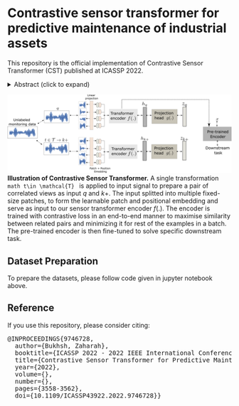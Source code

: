 # Contrastive sensor transformer for predictive maintenance of industrial assets
This repository is the official implementation of Contrastive Sensor Transformer (CST) published at ICASSP 2022. 

<details><summary>Abstract (click to expand)</summary>
<p>

  CST is a novel approach for learning useful representations for robust fault identification without using task-specific labels. We explore sensor transformations for pre-training in a self-supervised contrastive manner, where the similarity between the original signal instance and its augmented version is maximized. We demonstrate that the powerful transformer architecture applied to condition monitoring data learns highly useful embedding that perform exceptionally well for fault detection in low labeled data regimes and for the identification of novel fault types. Our approach obtains an average of 75\% accuracy on the considered bearing benchmark datasets while using less than 2\% of the labeled instances.

</p>
</details>

![header image](https://github.com/Zaharah/Contrastive-Sensor-Transformer/blob/main/method.png)
<b>Illustration of Contrastive Sensor Transformer.</b> A single transformation ```math t\in \mathcal{T} ``` is applied to input signal to prepare a pair of correlated views as input $q$ and $k+$. The input splitted into multiple fixed-size patches, to form the learnable patch and positional embedding and serve as input to our sensor transformer encoder $f(.)$. The encoder is trained with contrastive loss in an end-to-end manner to maximise similarity between related pairs and minimizing it for rest of the examples in a batch. The pre-trained encoder is then fine-tuned to solve specific downstream task.

## Dataset Preparation
To prepare the datasets, please follow code given in jupyter notebook above.

## Reference
If you use this repository, please consider citing:

<pre>@INPROCEEDINGS{9746728,
  author={Bukhsh, Zaharah},
  booktitle={ICASSP 2022 - 2022 IEEE International Conference on Acoustics, Speech and Signal Processing (ICASSP)}, 
  title={Contrastive Sensor Transformer for Predictive Maintenance of Industrial Assets}, 
  year={2022},
  volume={},
  number={},
  pages={3558-3562},
  doi={10.1109/ICASSP43922.2022.9746728}}</pre>




